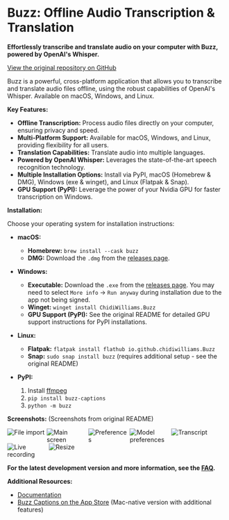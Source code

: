 # Buzz: Offline Audio Transcription & Translation 

**Effortlessly transcribe and translate audio on your computer with Buzz, powered by OpenAI's Whisper.**

[View the original repository on GitHub](https://github.com/chidiwilliams/buzz)

Buzz is a powerful, cross-platform application that allows you to transcribe and translate audio files offline, using the robust capabilities of OpenAI's Whisper. Available on macOS, Windows, and Linux.

**Key Features:**

*   **Offline Transcription:** Process audio files directly on your computer, ensuring privacy and speed.
*   **Multi-Platform Support:** Available for macOS, Windows, and Linux, providing flexibility for all users.
*   **Translation Capabilities:** Translate audio into multiple languages.
*   **Powered by OpenAI Whisper:** Leverages the state-of-the-art speech recognition technology.
*   **Multiple Installation Options:** Install via PyPI, macOS (Homebrew & DMG), Windows (exe & winget), and Linux (Flatpak & Snap).
*   **GPU Support (PyPI):** Leverage the power of your Nvidia GPU for faster transcription on Windows.

**Installation:**

Choose your operating system for installation instructions:

*   **macOS:**
    *   **Homebrew:** `brew install --cask buzz`
    *   **DMG:** Download the `.dmg` from the [releases page](https://github.com/chidiwilliams/buzz/releases/latest).

*   **Windows:**
    *   **Executable:** Download the `.exe` from the [releases page](https://github.com/chidiwilliams/buzz/releases/latest). You may need to select `More info` -> `Run anyway` during installation due to the app not being signed.
    *   **Winget:** `winget install ChidiWilliams.Buzz`
    *   **GPU Support (PyPI):** See the original README for detailed GPU support instructions for PyPI installations.

*   **Linux:**
    *   **Flatpak:** `flatpak install flathub io.github.chidiwilliams.Buzz`
    *   **Snap:** `sudo snap install buzz` (requires additional setup - see the original README)

*   **PyPI:**
    1.  Install [ffmpeg](https://www.ffmpeg.org/download.html)
    2.  `pip install buzz-captions`
    3.  `python -m buzz`

**Screenshots:** (Screenshots from original README)

<div style="display: flex; flex-wrap: wrap;">
    <img alt="File import" src="share/screenshots/buzz-1-import.png" style="max-width: 18%; margin-right: 1%;" />
    <img alt="Main screen" src="share/screenshots/buzz-2-main_screen.png" style="max-width: 18%; margin-right: 1%; height:auto;" />
    <img alt="Preferences" src="share/screenshots/buzz-3-preferences.png" style="max-width: 18%; margin-right: 1%; height:auto;" />
    <img alt="Model preferences" src="share/screenshots/buzz-3.2-model-preferences.png" style="max-width: 18%; margin-right: 1%; height:auto;" />
    <img alt="Transcript" src="share/screenshots/buzz-4-transcript.png" style="max-width: 18%; margin-right: 1%; height:auto;" />
    <img alt="Live recording" src="share/screenshots/buzz-5-live_recording.png" style="max-width: 18%; margin-right: 1%; height:auto;" />
    <img alt="Resize" src="share/screenshots/buzz-6-resize.png" style="max-width: 18%;" />
</div>

**For the latest development version and more information, see the [FAQ](https://chidiwilliams.github.io/buzz/docs/faq#9-where-can-i-get-latest-development-version).**

**Additional Resources:**

*   [Documentation](https://chidiwilliams.github.io/buzz/)
*   [Buzz Captions on the App Store](https://apps.apple.com/us/app/buzz-captions/id6446018936?mt=12&itsct=apps_box_badge&itscg=30200) (Mac-native version with additional features)